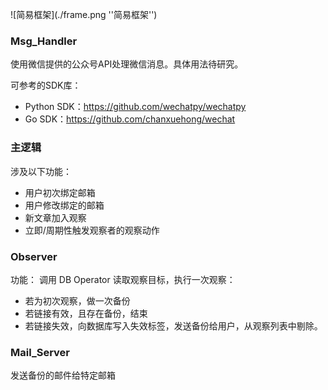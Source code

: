 
![简易框架](./frame.png ''简易框架'')

### Msg_Handler

使用微信提供的公众号API处理微信消息。具体用法待研究。

可参考的SDK库：
* Python SDK：https://github.com/wechatpy/wechatpy
* Go SDK：https://github.com/chanxuehong/wechat


### 主逻辑

涉及以下功能：
* 用户初次绑定邮箱
* 用户修改绑定的邮箱
* 新文章加入观察
* 立即/周期性触发观察者的观察动作


### Observer

功能：
调用 DB Operator 读取观察目标，执行一次观察：
* 若为初次观察，做一次备份
* 若链接有效，且存在备份，结束
* 若链接失效，向数据库写入失效标签，发送备份给用户，从观察列表中剔除。

### Mail_Server

发送备份的邮件给特定邮箱




